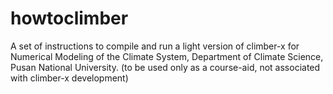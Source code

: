# howtoclimber
A set of instructions to compile and run a light version of climber-x for Numerical Modeling of the Climate System, Department of Climate Science, Pusan National University. (to be used only as a course-aid, not associated with climber-x development)

